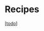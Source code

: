 # Recipes

[[todo]]

[//begin]: # "Autogenerated link references for markdown compatibility"
[todo]: todo "Todo"
[//end]: # "Autogenerated link references"

